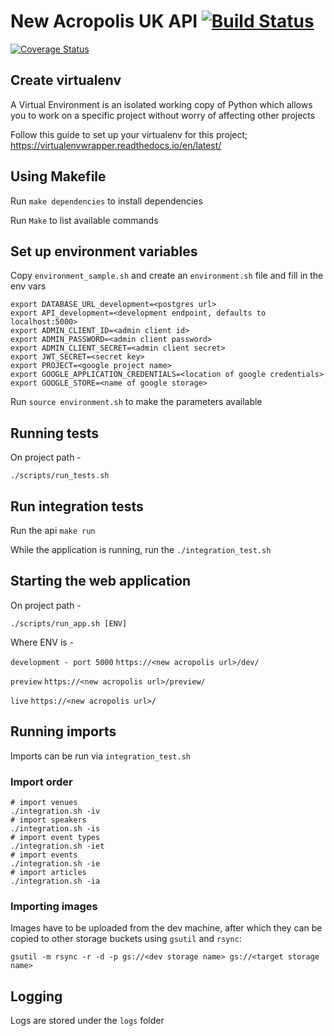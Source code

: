 # New Acropolis UK API  [![Build Status](https://travis-ci.org/NewAcropolis/api.svg?branch=master)](https://travis-ci.org/NewAcropolis/api)
[![Coverage Status](https://coveralls.io/repos/github/NewAcropolis/api/badge.svg?branch=master)](https://coveralls.io/github/NewAcropolis/api?branch=master)

## Create virtualenv

A Virtual Environment is an isolated working copy of Python which
allows you to work on a specific project without worry of affecting other projects

Follow this guide to set up your virtualenv for this project;
https://virtualenvwrapper.readthedocs.io/en/latest/

## Using Makefile

Run `make dependencies` to install dependencies

Run `Make` to list available commands

## Set up environment variables

Copy `environment_sample.sh` and create an `environment.sh` file and fill in the env vars

```
export DATABASE_URL_development=<postgres url>
export API_development=<development endpoint, defaults to localhost:5000>
export ADMIN_CLIENT_ID=<admin client id>
export ADMIN_PASSWORD=<admin client password>
export ADMIN_CLIENT_SECRET=<admin client secret>
export JWT_SECRET=<secret key>
export PROJECT=<google project name>
export GOOGLE_APPLICATION_CREDENTIALS=<location of google credentials>
export GOOGLE_STORE=<name of google storage>
```

Run `source environment.sh` to make the parameters available

## Running tests

On project path -

```shell
./scripts/run_tests.sh
```

## Run integration tests

Run the api `make run`

While the application is running, run the `./integration_test.sh`

## Starting the web application

On project path -

```shell
./scripts/run_app.sh [ENV]
```

Where ENV is -

`development - port 5000`
`https://<new acropolis url>/dev/`

`preview`
`https://<new acropolis url>/preview/`

`live`
`https://<new acropolis url>/`

## Running imports

Imports can be run via `integration_test.sh`

### Import order

```
# import venues
./integration.sh -iv
# import speakers
./integration.sh -is
# import event types
./integration.sh -iet
# import events
./integration.sh -ie
# import articles
./integration.sh -ia
```

### Importing images

Images have to be uploaded from the dev machine, after which they can be copied to other storage buckets using `gsutil` and `rsync`:

```
gsutil -m rsync -r -d -p gs://<dev storage name> gs://<target storage name>
```

## Logging

Logs are stored under the `logs` folder

